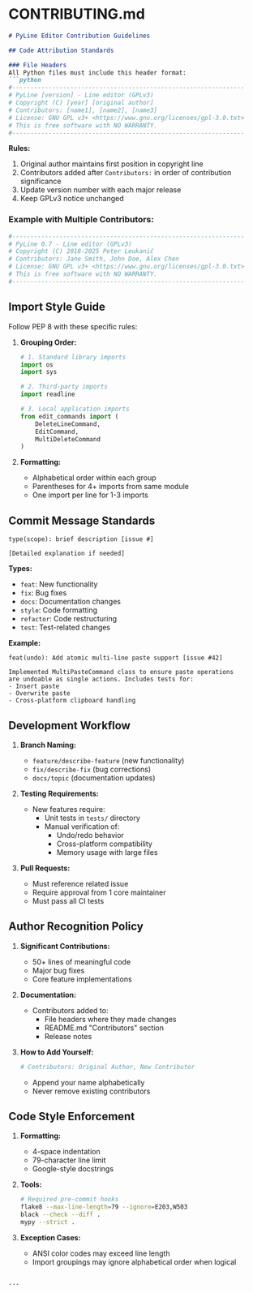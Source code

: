 # CONTRIBUTING.md

```markdown
# PyLine Editor Contribution Guidelines

## Code Attribution Standards

### File Headers
All Python files must include this header format:
```python
#----------------------------------------------------------------
# PyLine [version] - Line editor (GPLv3)
# Copyright (C) [year] [original author]
# Contributors: [name1], [name2], [name3]
# License: GNU GPL v3+ <https://www.gnu.org/licenses/gpl-3.0.txt>
# This is free software with NO WARRANTY.
#----------------------------------------------------------------
```

**Rules:**
1. Original author maintains first position in copyright line
2. Contributors added after `Contributors:` in order of contribution significance
3. Update version number with each major release
4. Keep GPLv3 notice unchanged

### Example with Multiple Contributors:
```python
#----------------------------------------------------------------
# PyLine 0.7 - Line editor (GPLv3)
# Copyright (C) 2018-2025 Peter Leukanič
# Contributors: Jane Smith, John Doe, Alex Chen
# License: GNU GPL v3+ <https://www.gnu.org/licenses/gpl-3.0.txt>
# This is free software with NO WARRANTY.
#----------------------------------------------------------------
```

## Import Style Guide
Follow PEP 8 with these specific rules:

1. **Grouping Order:**
   ```python
   # 1. Standard library imports
   import os
   import sys
   
   # 2. Third-party imports
   import readline
   
   # 3. Local application imports
   from edit_commands import (
       DeleteLineCommand,
       EditCommand,
       MultiDeleteCommand
   )
   ```

2. **Formatting:**
   - Alphabetical order within each group
   - Parentheses for 4+ imports from same module
   - One import per line for 1-3 imports

## Commit Message Standards
```
type(scope): brief description [issue #]

[Detailed explanation if needed]
```

**Types:**
- `feat`: New functionality
- `fix`: Bug fixes
- `docs`: Documentation changes
- `style`: Code formatting
- `refactor`: Code restructuring
- `test`: Test-related changes

**Example:**
```
feat(undo): Add atomic multi-line paste support [issue #42]

Implemented MultiPasteCommand class to ensure paste operations
are undoable as single actions. Includes tests for:
- Insert paste
- Overwrite paste
- Cross-platform clipboard handling
```

## Development Workflow

1. **Branch Naming:**
   - `feature/describe-feature` (new functionality)
   - `fix/describe-fix` (bug corrections)
   - `docs/topic` (documentation updates)

2. **Testing Requirements:**
   - New features require:
     - Unit tests in `tests/` directory
     - Manual verification of:
       - Undo/redo behavior
       - Cross-platform compatibility
       - Memory usage with large files

3. **Pull Requests:**
   - Must reference related issue
   - Require approval from 1 core maintainer
   - Must pass all CI tests

## Author Recognition Policy

1. **Significant Contributions:**
   - 50+ lines of meaningful code
   - Major bug fixes
   - Core feature implementations

2. **Documentation:**
   - Contributors added to:
     - File headers where they made changes
     - README.md "Contributors" section
     - Release notes

3. **How to Add Yourself:**
   ```python
   # Contributors: Original Author, New Contributor
   ```
   - Append your name alphabetically
   - Never remove existing contributors

## Code Style Enforcement

1. **Formatting:**
   - 4-space indentation
   - 79-character line limit
   - Google-style docstrings

2. **Tools:**
   ```bash
   # Required pre-commit hooks
   flake8 --max-line-length=79 --ignore=E203,W503
   black --check --diff .
   mypy --strict .
   ```

3. **Exception Cases:**
   - ANSI color codes may exceed line length
   - Import groupings may ignore alphabetical order when logical
```

---
